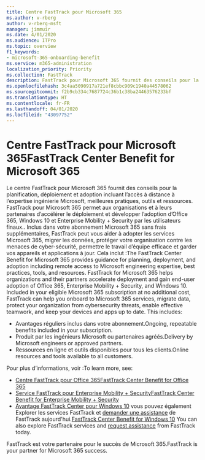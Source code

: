 ```yaml
---
title: Centre FastTrack pour Microsoft 365
ms.author: v-rberg
author: v-rberg-msft
manager: jimmuir
ms.date: 4/01/2020
ms.audience: ITPro
ms.topic: overview
f1_keywords:
- microsoft-365-onboarding-benefit
ms.service: m365-administration
localization_priority: Priority
ms.collection: FastTrack
description: FastTrack pour Microsoft 365 fournit des conseils pour la planification, déploiement et adoption incluant l’accès à distance à l’expertise ingénierie Microsoft, meilleures pratiques, outils et ressources. FastTrack pour Microsoft 365 permet aux organisations et à leurs partenaires d’accélérer le déploiement et développer l’adoption d’Office 365, Windows 10 et Enterprise Mobility + Security par les utilisateurs finaux.
ms.openlocfilehash: 3c4aa5090917a721ef8cbbc909c1940a44578062
ms.sourcegitcommit: f2b9cb334c7687724c36b1c38ba24463576233bf
ms.translationtype: HT
ms.contentlocale: fr-FR
ms.lasthandoff: 04/01/2020
ms.locfileid: "43097752"
---
```

# <a name="fasttrack-center-benefit-for-microsoft-365"></a><span data-ttu-id="e9a2e-104">Centre FastTrack pour Microsoft 365</span><span class="sxs-lookup"><span data-stu-id="e9a2e-104">FastTrack Center Benefit for Microsoft 365</span></span>

<span data-ttu-id="e9a2e-p102">Le centre FastTrack pour Microsoft 365 fournit des conseils pour la planification, déploiement et adoption incluant l’accès à distance à l’expertise ingénierie Microsoft, meilleures pratiques, outils et ressources. FastTrack pour Microsoft 365 permet aux organisations et à leurs partenaires d’accélérer le déploiement et développer l’adoption d’Office 365, Windows 10 et Enterprise Mobility + Security par les utilisateurs finaux.. Inclus dans votre abonnement Microsoft 365 sans frais supplémentaires, FastTrack peut vous aider à adopter les services Microsoft 365, migrer les données, protéger votre organisation contre les menaces de cyber-sécurité, permettre le travail d’équipe efficace et garder vos appareils et applications à jour. Cela inclut :</span><span class="sxs-lookup"><span data-stu-id="e9a2e-p102">The FastTrack Center Benefit for Microsoft 365 provides guidance for planning, deployment, and adoption including remote access to Microsoft engineering expertise, best practices, tools, and resources. FastTrack for Microsoft 365 helps organizations and their partners accelerate deployment and gain end-user adoption of Office 365, Enterprise Mobility + Security, and Windows 10. Included in your eligible Microsoft 365 subscription at no additional cost, FastTrack can help you onboard to Microsoft 365 services, migrate data, protect your organization from cybersecurity threats, enable effective teamwork, and keep your devices and apps up to date. This includes:</span></span>

- <span data-ttu-id="e9a2e-109">Avantages réguliers inclus dans votre abonnement.</span><span class="sxs-lookup"><span data-stu-id="e9a2e-109">Ongoing, repeatable benefits included in your subscription.</span></span>
- <span data-ttu-id="e9a2e-110">Produit par les ingénieurs Microsoft ou partenaires agréés.</span><span class="sxs-lookup"><span data-stu-id="e9a2e-110">Delivery by Microsoft engineers or approved partners.</span></span>
- <span data-ttu-id="e9a2e-111">Ressources en ligne et outils disponibles pour tous les clients.</span><span class="sxs-lookup"><span data-stu-id="e9a2e-111">Online resources and tools available to all customers.</span></span>
  
<span data-ttu-id="e9a2e-112">Pour plus d’informations, voir :</span><span class="sxs-lookup"><span data-stu-id="e9a2e-112">To learn more, see:</span></span>

- [<span data-ttu-id="e9a2e-113">Centre FastTrack pour Office 365</span><span class="sxs-lookup"><span data-stu-id="e9a2e-113">FastTrack Center Benefit for Office 365</span></span>](O365-fasttrack-benefit-for-office-365.md) 
- [<span data-ttu-id="e9a2e-114">Service FastTrack pour Enterprise Mobility + Security</span><span class="sxs-lookup"><span data-stu-id="e9a2e-114">FastTrack Center Benefit for Enterprise Mobility + Security</span></span>](EMS-fasttrack-benefit-for-EMS.md)
- <span data-ttu-id="e9a2e-115">[Avantage FastTrack Center pour Windows 10](Win-10-fasttrack-benefit-for-Windows-10.md) vous pouvez également Explorer les services FastTrack et [demander une assistance](https://go.microsoft.com/fwlink/p/?LinkId=2003903) de FastTrack aujourd'hui.</span><span class="sxs-lookup"><span data-stu-id="e9a2e-115">[FastTrack Center Benefit for Windows 10](Win-10-fasttrack-benefit-for-Windows-10.md) You can also explore FastTrack services and [request assistance](https://go.microsoft.com/fwlink/p/?LinkId=2003903) from FastTrack today.</span></span>

<span data-ttu-id="e9a2e-116">FastTrack est votre partenaire pour le succès de Microsoft 365.</span><span class="sxs-lookup"><span data-stu-id="e9a2e-116">FastTrack is your partner for Microsoft 365 success.</span></span>
  